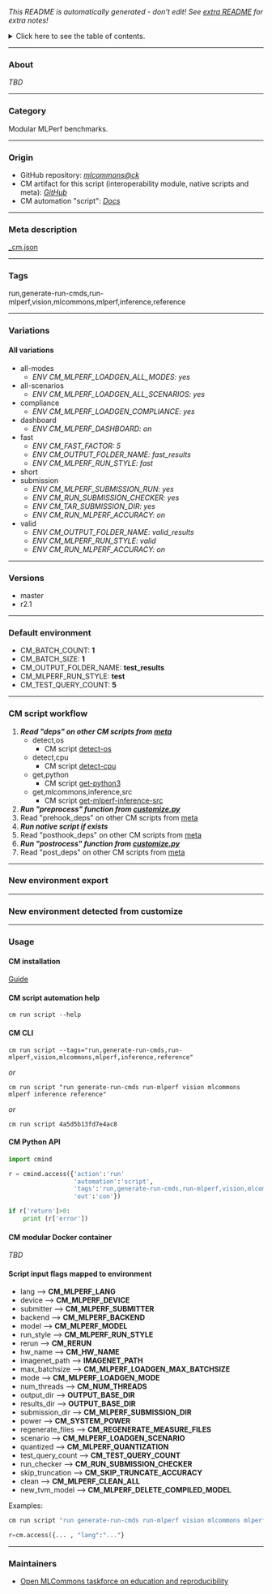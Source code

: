*This README is automatically generated - don't edit! See [extra README](README-extra.md) for extra notes!*

<details>
<summary>Click here to see the table of contents.</summary>

* [About](#about)
* [Category](#category)
* [Origin](#origin)
* [Meta description](#meta-description)
* [Tags](#tags)
* [Variations](#variations)
  * [ All variations](#all-variations)
* [Versions](#versions)
* [Default environment](#default-environment)
* [CM script workflow](#cm-script-workflow)
* [New environment export](#new-environment-export)
* [New environment detected from customize](#new-environment-detected-from-customize)
* [Usage](#usage)
  * [ CM installation](#cm-installation)
  * [ CM script automation help](#cm-script-automation-help)
  * [ CM CLI](#cm-cli)
  * [ CM Python API](#cm-python-api)
  * [ CM modular Docker container](#cm-modular-docker-container)
  * [ Script input flags mapped to environment](#script-input-flags-mapped-to-environment)
* [Maintainers](#maintainers)

</details>

___
### About

*TBD*
___
### Category

Modular MLPerf benchmarks.
___
### Origin

* GitHub repository: *[mlcommons@ck](https://github.com/mlcommons/ck/tree/master/cm-mlops)*
* CM artifact for this script (interoperability module, native scripts and meta): *[GitHub](https://github.com/mlcommons/ck/tree/master/cm-mlops/script/run-mlperf-inference-app)*
* CM automation "script": *[Docs](https://github.com/octoml/ck/blob/master/docs/list_of_automations.md#script)*

___
### Meta description
[_cm.json](_cm.json)

___
### Tags
run,generate-run-cmds,run-mlperf,vision,mlcommons,mlperf,inference,reference

___
### Variations
#### All variations
* all-modes
  - *ENV CM_MLPERF_LOADGEN_ALL_MODES: yes*
* all-scenarios
  - *ENV CM_MLPERF_LOADGEN_ALL_SCENARIOS: yes*
* compliance
  - *ENV CM_MLPERF_LOADGEN_COMPLIANCE: yes*
* dashboard
  - *ENV CM_MLPERF_DASHBOARD: on*
* fast
  - *ENV CM_FAST_FACTOR: 5*
  - *ENV CM_OUTPUT_FOLDER_NAME: fast_results*
  - *ENV CM_MLPERF_RUN_STYLE: fast*
* short
* submission
  - *ENV CM_MLPERF_SUBMISSION_RUN: yes*
  - *ENV CM_RUN_SUBMISSION_CHECKER: yes*
  - *ENV CM_TAR_SUBMISSION_DIR: yes*
  - *ENV CM_RUN_MLPERF_ACCURACY: on*
* valid
  - *ENV CM_OUTPUT_FOLDER_NAME: valid_results*
  - *ENV CM_MLPERF_RUN_STYLE: valid*
  - *ENV CM_RUN_MLPERF_ACCURACY: on*
___
### Versions
* master
* r2.1
___
### Default environment

* CM_BATCH_COUNT: **1**
* CM_BATCH_SIZE: **1**
* CM_OUTPUT_FOLDER_NAME: **test_results**
* CM_MLPERF_RUN_STYLE: **test**
* CM_TEST_QUERY_COUNT: **5**
___
### CM script workflow

  1. ***Read "deps" on other CM scripts from [meta](https://github.com/mlcommons/ck/tree/master/cm-mlops/script/run-mlperf-inference-app/_cm.json)***
     * detect,os
       - CM script [detect-os](https://github.com/mlcommons/ck/tree/master/cm-mlops/script/detect-os)
     * detect,cpu
       - CM script [detect-cpu](https://github.com/mlcommons/ck/tree/master/cm-mlops/script/detect-cpu)
     * get,python
       - CM script [get-python3](https://github.com/mlcommons/ck/tree/master/cm-mlops/script/get-python3)
     * get,mlcommons,inference,src
       - CM script [get-mlperf-inference-src](https://github.com/mlcommons/ck/tree/master/cm-mlops/script/get-mlperf-inference-src)
  1. ***Run "preprocess" function from [customize.py](https://github.com/mlcommons/ck/tree/master/cm-mlops/script/run-mlperf-inference-app/customize.py)***
  1. Read "prehook_deps" on other CM scripts from [meta](https://github.com/mlcommons/ck/tree/master/cm-mlops/script/run-mlperf-inference-app/_cm.json)
  1. ***Run native script if exists***
  1. Read "posthook_deps" on other CM scripts from [meta](https://github.com/mlcommons/ck/tree/master/cm-mlops/script/run-mlperf-inference-app/_cm.json)
  1. ***Run "postrocess" function from [customize.py](https://github.com/mlcommons/ck/tree/master/cm-mlops/script/run-mlperf-inference-app/customize.py)***
  1. Read "post_deps" on other CM scripts from [meta](https://github.com/mlcommons/ck/tree/master/cm-mlops/script/run-mlperf-inference-app/_cm.json)
___
### New environment export

___
### New environment detected from customize

___
### Usage

#### CM installation
[Guide](https://github.com/mlcommons/ck/blob/master/docs/installation.md)

#### CM script automation help
```cm run script --help```

#### CM CLI
`cm run script --tags="run,generate-run-cmds,run-mlperf,vision,mlcommons,mlperf,inference,reference"`

*or*

`cm run script "run generate-run-cmds run-mlperf vision mlcommons mlperf inference reference"`

*or*

`cm run script 4a5d5b13fd7e4ac8`

#### CM Python API

```python
import cmind

r = cmind.access({'action':'run'
                  'automation':'script',
                  'tags':'run,generate-run-cmds,run-mlperf,vision,mlcommons,mlperf,inference,reference'
                  'out':'con'})

if r['return']>0:
    print (r['error'])
```

#### CM modular Docker container
*TBD*

#### Script input flags mapped to environment

* lang --> **CM_MLPERF_LANG**
* device --> **CM_MLPERF_DEVICE**
* submitter --> **CM_MLPERF_SUBMITTER**
* backend --> **CM_MLPERF_BACKEND**
* model --> **CM_MLPERF_MODEL**
* run_style --> **CM_MLPERF_RUN_STYLE**
* rerun --> **CM_RERUN**
* hw_name --> **CM_HW_NAME**
* imagenet_path --> **IMAGENET_PATH**
* max_batchsize --> **CM_MLPERF_LOADGEN_MAX_BATCHSIZE**
* mode --> **CM_MLPERF_LOADGEN_MODE**
* num_threads --> **CM_NUM_THREADS**
* output_dir --> **OUTPUT_BASE_DIR**
* results_dir --> **OUTPUT_BASE_DIR**
* submission_dir --> **CM_MLPERF_SUBMISSION_DIR**
* power --> **CM_SYSTEM_POWER**
* regenerate_files --> **CM_REGENERATE_MEASURE_FILES**
* scenario --> **CM_MLPERF_LOADGEN_SCENARIO**
* quantized --> **CM_MLPERF_QUANTIZATION**
* test_query_count --> **CM_TEST_QUERY_COUNT**
* run_checker --> **CM_RUN_SUBMISSION_CHECKER**
* skip_truncation --> **CM_SKIP_TRUNCATE_ACCURACY**
* clean --> **CM_MLPERF_CLEAN_ALL**
* new_tvm_model --> **CM_MLPERF_DELETE_COMPILED_MODEL**

Examples:

```bash
cm run script "run generate-run-cmds run-mlperf vision mlcommons mlperf inference reference" --lang=...
```
```python
r=cm.access({... , "lang":"..."}
```
___
### Maintainers

* [Open MLCommons taskforce on education and reproducibility](https://github.com/mlcommons/ck/blob/master/docs/mlperf-education-workgroup.md)